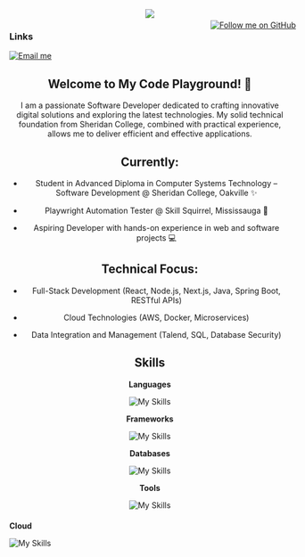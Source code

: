 <div align="center" style="position: relative; margin-bottom: 20px;">
    <img src="https://readme-typing-svg.herokuapp.com?font=Pacifico&size=25&color=FFFFFF&center=true&lines=Hey+👋%2C+I'm+Sachin;Full+stack+and+Web+Developer"/>



<div align="left">
<h3>Links</h3>
<a href="https://github.com/SACHIN-ZLX" style="position: absolute; top: 20px; right: -10px;">
        <img src="https://img.shields.io/github/followers/SACHIN-ZLX.svg?style=social&label=Follow&maxAge=2592000" alt="Follow me on GitHub">
    <a href="mailto:sachinachu516@gmail.com" style="margin-top: 10px;">
        <img src="https://img.shields.io/badge/Mail%20me-30302f?style=fflat-square&logo=gmail" alt="Email me">
    </a>
</div>
 





<h2>Welcome to My Code Playground! 🌟</h2>

I am a passionate Software Developer dedicated to crafting innovative digital solutions and exploring the latest technologies. My solid technical foundation from Sheridan College, combined with practical experience, allows me to deliver efficient and effective applications.

Currently:
--------------------------------------------------------------------------------------------------------------------------------------------------------------------
- Student in Advanced Diploma in Computer Systems Technology – Software Development @ Sheridan College, Oakville ✨

- Playwright Automation Tester @ Skill Squirrel, Mississauga 🧪

- Aspiring Developer with hands-on experience in web and software projects 💻

Technical Focus:
--------------------------------------------------------------------------------------------------------------------------------------------------------------------

- Full-Stack Development (React, Node.js, Next.js, Java, Spring Boot, RESTful APIs)

- Cloud Technologies (AWS, Docker, Microservices)

- Data Integration and Management (Talend, SQL, Database Security)


<h2 id=lang>Skills</h2>


**Languages**

![My Skills](https://skillicons.dev/icons?i=python,js,ts,dart,kotlin,java,bash,md,html,css&perline=10)


**Frameworks**

![My Skills](https://skillicons.dev/icons?i=spring,react,nodejs&perline=10)

**Databases**

![My Skills](https://skillicons.dev/icons?i=mysql,postgresql,sqlite&perline=10)

**Tools**

![My Skills](https://skillicons.dev/icons?i=docker,figma,vscode,git,github,gitlab,eclipse,visualstudio,talend&perline=10)

</div> 

**Cloud**

![My Skills](https://skillicons.dev/icons?i=aws,azure&perline=10)


</div>
